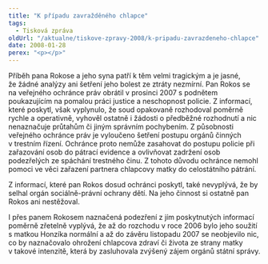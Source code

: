 ```yaml
---
title: "K případu zavražděného chlapce"
tags:
  - Tisková zpráva
oldUrl: "/aktualne/tiskove-zpravy-2008/k-pripadu-zavrazdeneho-chlapce"
date: 2008-01-28
perex: "<p></p>"
---
```


<!-- imported from the old website -->

<p class="Normln-web">Příběh pana Rokose a jeho syna patří k těm velmi tragickým a je jasné, že žádné analýzy ani šetření jeho bolest ze ztráty nezmírní. Pan Rokos se na veřejného ochránce práv obrátil v prosinci 2007 s podnětem poukazujícím na pomalou práci justice a neschopnost policie. Z informací, které poskytl, však vyplynulo, že soud opakovaně rozhodoval poměrně rychle a operativně, vyhověl ostatně i žádosti o předběžné rozhodnutí a nic nenaznačuje průtahům či jiným správním pochybením. Z působnosti veřejného ochránce práv je vyloučeno šetření postupu orgánů činných v trestním řízení. Ochránce proto nemůže zasahovat do postupu policie při zařazování osob do pátrací evidence a ovlivňovat zadržení osob podezřelých ze spáchání trestného činu. Z tohoto důvodu ochránce nemohl pomoci ve věci zařazení partnera chlapcovy matky do celostátního pátrání.</p><p class="Normln-web">Z informací, které pan Rokos dosud ochránci poskytl, také nevyplývá, že by selhal orgán sociálně-právní ochrany dětí. Na jeho činnost si ostatně pan Rokos ani nestěžoval.</p><p class="Normln-web">I přes panem Rokosem naznačená podezření z jím poskytnutých informací poměrně zřetelně vyplývá, že až do rozchodu v roce 2006 bylo jeho soužití s matkou Honzíka normální a až do závěru listopadu 2007 se neobjevilo nic, co by naznačovalo ohrožení chlapcova zdraví či života ze strany matky v takové intenzitě, která by zasluhovala zvýšený zájem orgánů státní správy.</p><p class="Normln"> </p>
